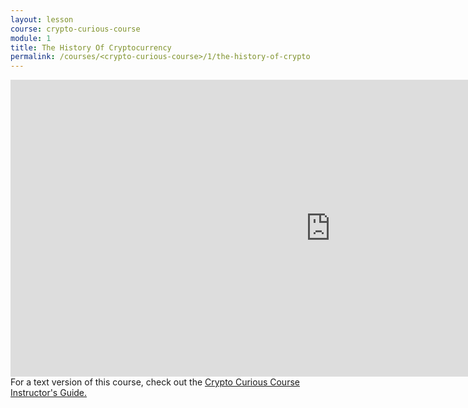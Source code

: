 ```yaml
---
layout: lesson
course: crypto-curious-course
module: 1
title: The History Of Cryptocurrency
permalink: /courses/<crypto-curious-course>/1/the-history-of-crypto
---
```


<iframe src="https://www.youtube.com/embed/lW4l1gfg0sU" width="1024" height="475" frameborder="0" allowfullscreen="allowfullscreen"></iframe>

<span class="openingParagraph">
For a text version of this course, check out the <a href="https://ccc.weteachblockchain.org/">Crypto Curious Course Instructor's Guide.</a>
</span>